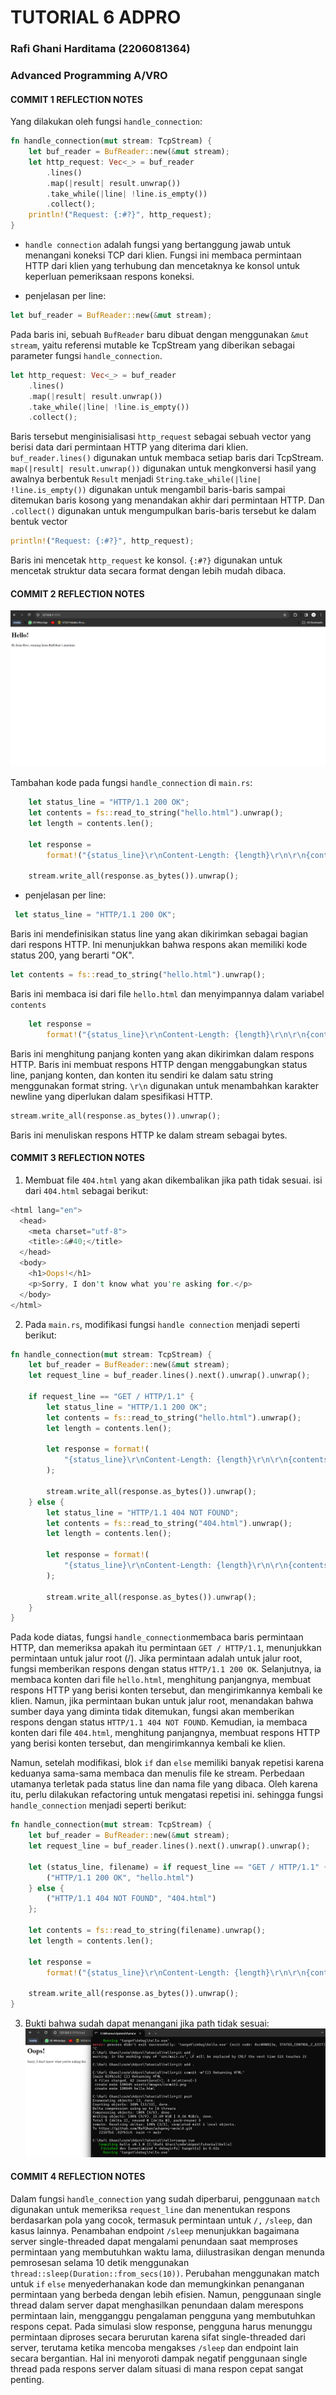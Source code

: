 # TUTORIAL 6 ADPRO
### Rafi Ghani Harditama (2206081364)
### Advanced Programming A/VRO

#### COMMIT 1 REFLECTION NOTES

Yang dilakukan oleh fungsi `handle_connection`:
``` rust
fn handle_connection(mut stream: TcpStream) { 
    let buf_reader = BufReader::new(&mut stream);
    let http_request: Vec<_> = buf_reader
        .lines()
        .map(|result| result.unwrap())
        .take_while(|line| !line.is_empty())
        .collect();
    println!("Request: {:#?}", http_request);
}
```

* `handle connection` adalah fungsi yang bertanggung jawab untuk menangani koneksi TCP dari klien. Fungsi ini membaca permintaan HTTP dari klien yang terhubung dan mencetaknya ke konsol untuk keperluan pemeriksaan respons koneksi. 

* penjelasan per line:

``` rust
let buf_reader = BufReader::new(&mut stream);
``` 
Pada baris ini, sebuah `BufReader` baru dibuat dengan menggunakan `&mut stream`, yaitu referensi mutable ke TcpStream yang diberikan sebagai parameter fungsi `handle_connection`. 

``` rust
let http_request: Vec<_> = buf_reader
    .lines()
    .map(|result| result.unwrap())
    .take_while(|line| !line.is_empty())
    .collect();
```
Baris tersebut menginisialisasi `http_request` sebagai sebuah vector yang berisi data dari permintaan HTTP yang diterima dari klien. `buf_reader.lines()` digunakan untuk membaca setiap baris dari TcpStream. `map(|result| result.unwrap())` digunakan untuk mengkonversi hasil  yang awalnya berbentuk `Result` menjadi `String`.`take_while(|line| !line.is_empty())` digunakan untuk mengambil baris-baris sampai ditemukan baris kosong yang menandakan akhir dari permintaan HTTP. Dan `.collect()` digunakan untuk mengumpulkan baris-baris tersebut ke dalam bentuk vector

``` rust
println!("Request: {:#?}", http_request);
```

Baris ini mencetak `http_request` ke konsol. `{:#?}` digunakan untuk mencetak struktur data secara format dengan lebih mudah dibaca. 

#### COMMIT 2 REFLECTION NOTES

![Commit 2 screen capture](assets/images/commit2.png)

Tambahan kode pada fungsi `handle_connection` di `main.rs`:
```rust
    let status_line = "HTTP/1.1 200 OK";
    let contents = fs::read_to_string("hello.html").unwrap();
    let length = contents.len();

    let response =
        format!("{status_line}\r\nContent-Length: {length}\r\n\r\n{contents}");

    stream.write_all(response.as_bytes()).unwrap();
```

* penjelasan per line:
``` rust
 let status_line = "HTTP/1.1 200 OK";
```
Baris ini mendefinisikan status line yang akan dikirimkan sebagai bagian dari respons HTTP. Ini menunjukkan bahwa respons akan memiliki kode status 200, yang berarti "OK".

```rust
let contents = fs::read_to_string("hello.html").unwrap();
```
Baris ini membaca isi dari file `hello.html` dan menyimpannya dalam variabel `contents`

``` rust
    let response =
        format!("{status_line}\r\nContent-Length: {length}\r\n\r\n{contents}");
```

Baris ini menghitung panjang konten yang akan dikirimkan dalam respons HTTP. Baris ini membuat respons HTTP dengan menggabungkan status line, panjang konten, dan konten itu sendiri ke dalam satu string menggunakan format string. `\r\n` digunakan untuk menambahkan karakter newline yang diperlukan dalam spesifikasi HTTP.

``` rust
stream.write_all(response.as_bytes()).unwrap();
```
Baris ini menuliskan respons HTTP ke dalam stream sebagai bytes. 

#### COMMIT 3 REFLECTION NOTES

1. Membuat file `404.html` yang akan dikembalikan jika path tidak sesuai. isi dari `404.html` sebagai berikut:
``` rust
<html lang="en">
  <head>
    <meta charset="utf-8">
    <title>:&#40;</title>
  </head>
  <body>
    <h1>Oops!</h1>
    <p>Sorry, I don't know what you're asking for.</p>
  </body>
</html>
```

2. Pada `main.rs`, modifikasi fungsi `handle connection` menjadi seperti berikut:
```rust
fn handle_connection(mut stream: TcpStream) {
    let buf_reader = BufReader::new(&mut stream);
    let request_line = buf_reader.lines().next().unwrap().unwrap();

    if request_line == "GET / HTTP/1.1" {
        let status_line = "HTTP/1.1 200 OK";
        let contents = fs::read_to_string("hello.html").unwrap();
        let length = contents.len();

        let response = format!(
            "{status_line}\r\nContent-Length: {length}\r\n\r\n{contents}"
        );

        stream.write_all(response.as_bytes()).unwrap();
    } else {
        let status_line = "HTTP/1.1 404 NOT FOUND";
        let contents = fs::read_to_string("404.html").unwrap();
        let length = contents.len();

        let response = format!(
            "{status_line}\r\nContent-Length: {length}\r\n\r\n{contents}"
        );

        stream.write_all(response.as_bytes()).unwrap();
    }
}
```
Pada kode diatas, fungsi `handle_connection`membaca baris permintaan HTTP, dan memeriksa apakah itu permintaan `GET / HTTP/1.1`, menunjukkan permintaan untuk jalur root (/). Jika permintaan adalah untuk jalur root, fungsi memberikan respons dengan status `HTTP/1.1 200 OK`. Selanjutnya, ia membaca konten dari file `hello.html`, menghitung panjangnya, membuat respons HTTP yang berisi konten tersebut, dan mengirimkannya kembali ke klien. Namun, jika permintaan bukan untuk jalur root, menandakan bahwa sumber daya yang diminta tidak ditemukan, fungsi akan memberikan respons dengan status `HTTP/1.1 404 NOT FOUND`. Kemudian, ia membaca konten dari file `404.html`, menghitung panjangnya, membuat respons HTTP yang berisi konten tersebut, dan mengirimkannya kembali ke klien. 

Namun, setelah modifikasi, blok `if` dan `else` memiliki banyak repetisi karena keduanya sama-sama membaca dan menulis file ke stream. Perbedaan utamanya terletak pada status line dan nama file yang dibaca. Oleh karena itu, perlu dilakukan refactoring untuk mengatasi repetisi ini. sehingga fungsi `handle_connection` menjadi seperti berikut:

``` rust
fn handle_connection(mut stream: TcpStream) { 
    let buf_reader = BufReader::new(&mut stream);
    let request_line = buf_reader.lines().next().unwrap().unwrap();

    let (status_line, filename) = if request_line == "GET / HTTP/1.1" {
        ("HTTP/1.1 200 OK", "hello.html")
    } else {
        ("HTTP/1.1 404 NOT FOUND", "404.html")
    };

    let contents = fs::read_to_string(filename).unwrap();
    let length = contents.len();

    let response =
        format!("{status_line}\r\nContent-Length: {length}\r\n\r\n{contents}");

    stream.write_all(response.as_bytes()).unwrap();
}
```

3. Bukti bahwa sudah dapat menangani jika path tidak sesuai:
![Commit 3 screen capture](assets/images/commit3.png)

#### COMMIT 4 REFLECTION NOTES

Dalam fungsi `handle_connection` yang sudah diperbarui, penggunaan `match` digunakan untuk memeriksa `request_line` dan menentukan respons berdasarkan pola yang cocok, termasuk permintaan untuk `/,` `/sleep`, dan kasus lainnya. Penambahan endpoint `/sleep` menunjukkan bagaimana server single-threaded dapat mengalami penundaan saat memproses permintaan yang membutuhkan waktu lama, diilustrasikan dengan menunda pemrosesan selama 10 detik menggunakan `thread::sleep(Duration::from_secs(10))`. Perubahan menggunakan match untuk `if` `else` menyederhanakan kode dan memungkinkan penanganan permintaan yang berbeda dengan lebih efisien. Namun, penggunaan single thread dalam server dapat menghasilkan penundaan dalam merespons permintaan lain, mengganggu pengalaman pengguna yang membutuhkan respons cepat. Pada simulasi slow response, pengguna harus menunggu permintaan diproses secara berurutan karena sifat single-threaded dari server, terutama ketika mencoba mengakses `/sleep` dan endpoint lain secara bergantian. Hal ini menyoroti dampak negatif penggunaan single thread pada respons server dalam situasi di mana respon cepat sangat penting.
